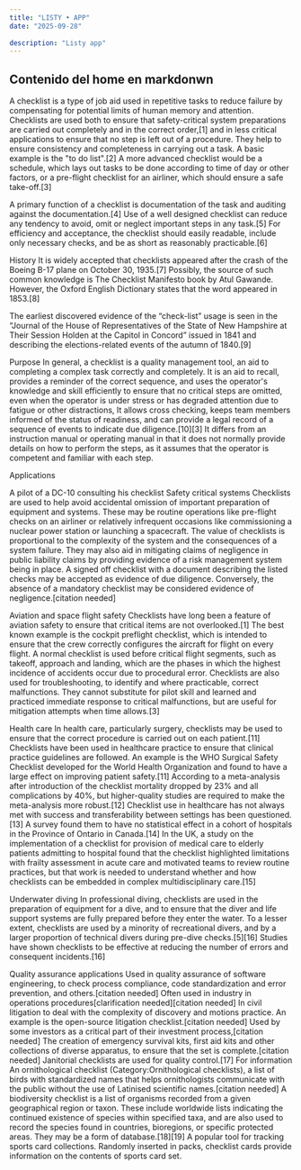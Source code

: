 ```yaml
---
title: "LISTY • APP"
date: "2025-09-28"
  
description: "Listy app"
---
```



## Contenido del home en markdonwn

A checklist is a type of job aid used in repetitive tasks to reduce failure by compensating for potential limits of human memory and attention. Checklists are used both to ensure that safety-critical system preparations are carried out completely and in the correct order,[1] and in less critical applications to ensure that no step is left out of a procedure. They help to ensure consistency and completeness in carrying out a task. A basic example is the "to do list".[2] A more advanced checklist would be a schedule, which lays out tasks to be done according to time of day or other factors, or a pre-flight checklist for an airliner, which should ensure a safe take-off.[3]

A primary function of a checklist is documentation of the task and auditing against the documentation.[4] Use of a well designed checklist can reduce any tendency to avoid, omit or neglect important steps in any task.[5] For efficiency and acceptance, the checklist should easily readable, include only necessary checks, and be as short as reasonably practicable.[6]

History
It is widely accepted that checklists appeared after the crash of the Boeing B-17 plane on October 30, 1935.[7] Possibly, the source of such common knowledge is The Checklist Manifesto book by Atul Gawande. However, the Oxford English Dictionary states that the word appeared in 1853.[8]

The earliest discovered evidence of the “check-list” usage is seen in the “Journal of the House of Representatives of the State of New Hampshire at Their Session Holden at the Capitol in Concord” issued in 1841 and describing the elections-related events of the autumn of 1840.[9]

Purpose
In general, a checklist is a quality management tool, an aid to completing a complex task correctly and completely. It is an aid to recall, provides a reminder of the correct sequence, and uses the operator's knowledge and skill efficiently to ensure that no critical steps are omitted, even when the operator is under stress or has degraded attention due to fatigue or other distractions, It allows cross checking, keeps team members informed of the status of readiness, and can provide a legal record of a sequence of events to indicate due diligence.[10][3] It differs from an instruction manual or operating manual in that it does not normally provide details on how to perform the steps, as it assumes that the operator is competent and familiar with each step.

Applications

A pilot of a DC-10 consulting his checklist
Safety critical systems
Checklists are used to help avoid accidental omission of important preparation of equipment and systems. These may be routine operations like pre-flight checks on an airliner or relatively infrequent occasions like commissioning a nuclear power station or launching a spacecraft. The value of checklists is proportional to the complexity of the system and the consequences of a system failure. They may also aid in mitigating claims of negligence in public liability claims by providing evidence of a risk management system being in place. A signed off checklist with a document describing the listed checks may be accepted as evidence of due diligence. Conversely, the absence of a mandatory checklist may be considered evidence of negligence.[citation needed]

Aviation and space flight safety
Checklists have long been a feature of aviation safety to ensure that critical items are not overlooked.[1] The best known example is the cockpit preflight checklist, which is intended to ensure that the crew correctly configures the aircraft for flight on every flight. A normal checklist is used before critical flight segments, such as takeoff, approach and landing, which are the phases in which the highest incidence of accidents occur due to procedural error. Checklists are also used for troubleshooting, to identify and where practicable, correct malfunctions. They cannot substitute for pilot skill and learned and practiced immediate response to critical malfunctions, but are useful for mitigation attempts when time allows.[3]

Health care
In health care, particularly surgery, checklists may be used to ensure that the correct procedure is carried out on each patient.[11] Checklists have been used in healthcare practice to ensure that clinical practice guidelines are followed. An example is the WHO Surgical Safety Checklist developed for the World Health Organization and found to have a large effect on improving patient safety.[11] According to a meta-analysis after introduction of the checklist mortality dropped by 23% and all complications by 40%, but higher-quality studies are required to make the meta-analysis more robust.[12] Checklist use in healthcare has not always met with success and transferability between settings has been questioned.[13] A survey found them to have no statistical effect in a cohort of hospitals in the Province of Ontario in Canada.[14] In the UK, a study on the implementation of a checklist for provision of medical care to elderly patients admitting to hospital found that the checklist highlighted limitations with frailty assessment in acute care and motivated teams to review routine practices, but that work is needed to understand whether and how checklists can be embedded in complex multidisciplinary care.[15]

Underwater diving
In professional diving, checklists are used in the preparation of equipment for a dive, and to ensure that the diver and life support systems are fully prepared before they enter the water. To a lesser extent, checklists are used by a minority of recreational divers, and by a larger proportion of technical divers during pre-dive checks.[5][16] Studies have shown checklists to be effective at reducing the number of errors and consequent incidents.[16]

Quality assurance applications
Used in quality assurance of software engineering, to check process compliance, code standardization and error prevention, and others.[citation needed]
Often used in industry in operations procedures[clarification needed][citation needed]
In civil litigation to deal with the complexity of discovery and motions practice. An example is the open-source litigation checklist.[citation needed]
Used by some investors as a critical part of their investment process,[citation needed]
The creation of emergency survival kits, first aid kits and other collections of diverse apparatus, to ensure that the set is complete.[citation needed]
Janitorial checklists are used for quality control.[17]
For information
An ornithological checklist (Category:Ornithological checklists), a list of birds with standardized names that helps ornithologists communicate with the public without the use of Latinised scientific names.[citation needed]
A biodiversity checklist is a list of organisms recorded from a given geographical region or taxon. These include worldwide lists indicating the continued existence of species within specified taxa, and are also used to record the species found in countries, bioregions, or specific protected areas. They may be a form of database.[18][19]
A popular tool for tracking sports card collections. Randomly inserted in packs, checklist cards provide information on the contents of sports card set.
